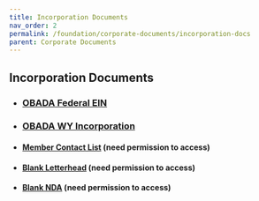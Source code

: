 ```yaml
---
title: Incorporation Documents
nav_order: 2
permalink: /foundation/corporate-documents/incorporation-docs
parent: Corporate Documents 
---
```

## Incorporation Documents

+ ### [OBADA Federal EIN](https://github.com/adamc15/adamc15.github.io/files/6246167/obada-ein.pdf)

+ ### [OBADA WY Incorporation](https://github.com/adamc15/adamc15.github.io/files/6246169/obada-incorp.pdf)

+ #### [Member Contact List](https://docs.google.com/spreadsheets/d/12un_4X-nJmClOmxLpwr79Vzv-0_qxtRjhFKiAramUL4/edit#gid=0)  (need permission to access)
+ #### [Blank Letterhead](https://docs.google.com/document/d/1kSPtRmo-KnFvYWnVawx3DdAVJfIArnTtKWDkEGmGfOk/edit) (need permission to access)
+ #### [Blank NDA](https://www.dropbox.com/home/Legal%20(NDA%20etc)?preview=_OTR+NDA-COAC-Template.docx) (need permission to access)
